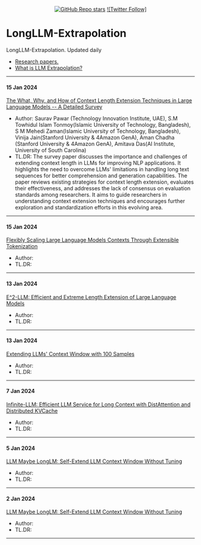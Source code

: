 <div align="center"> 
  
[![GitHub Repo stars](https://img.shields.io/github/stars/tmgthb/Autonomous-Agents?style=social)](https://github.com/tmgthb/Autonomous-Agents/stargazers) 
[![Twitter Follow]](https://twitter.com/ZhiyuanCS)

</div>  


# LongLLM-Extrapolation

LongLLM-Extrapolation. Updated daily
- [Research papers.](#papers)
- [What is LLM Extrapolation?](#what)


---


<div id="papers"> </div>  


#### 15 Jan 2024

[The What, Why, and How of Context Length Extension Techniques in Large Language Models -- A Detailed Survey](https://arxiv.org/abs/2401.07872)

- Author: Saurav Pawar (Technology Innovation Institute, UAE), S.M Towhidul Islam Tonmoy(Islamic University of Technology, Bangladesh), S M Mehedi Zaman(Islamic University of Technology, Bangladesh), Vinija Jain(Stanford University & 4Amazon GenA), Aman Chadha (Stanford University & 4Amazon GenA), Amitava Das(AI Institute, University of South Carolina)
- TL.DR: The survey paper discusses the importance and challenges of extending context length in LLMs for improving NLP applications. It highlights the need to overcome LLMs' limitations in handling long text sequences for better comprehension and generation capabilities. The paper reviews existing strategies for context length extension, evaluates their effectiveness, and addresses the lack of consensus on evaluation standards among researchers. It aims to guide researchers in understanding context extension techniques and encourages further exploration and standardization efforts in this evolving area.








---

#### 15 Jan 2024

[Flexibly Scaling Large Language Models Contexts Through Extensible Tokenization](https://arxiv.org/abs/2401.07793)

- Author: 
- TL.DR: 
---

#### 13 Jan 2024

[E^2-LLM: Efficient and Extreme Length Extension of Large Language Models](https://arxiv.org/abs/2401.06951)

- Author: 
- TL.DR: 
---

#### 13 Jan 2024

[Extending LLMs' Context Window with 100 Samples](https://arxiv.org/abs/2401.07004)

- Author: 
- TL.DR: 
---

#### 7 Jan 2024

[Infinite-LLM: Efficient LLM Service for Long Context with DistAttention and Distributed KVCache](https://arxiv.org/abs/2401.02669)

- Author: 
- TL.DR: 
---

#### 5 Jan 2024

[LLM Maybe LongLM: Self-Extend LLM Context Window Without Tuning](https://arxiv.org/abs/2401.01325)

- Author: 
- TL.DR: 
---

#### 2 Jan 2024

[LLM Maybe LongLM: Self-Extend LLM Context Window Without Tuning](https://arxiv.org/abs/2401.01325)

- Author: 
- TL.DR: 
---
